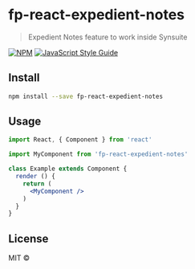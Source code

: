 # fp-react-expedient-notes

> Expedient Notes feature to work inside Synsuite

[![NPM](https://img.shields.io/npm/v/fp-react-expedient-notes.svg)](https://www.npmjs.com/package/fp-react-payment-methods) [![JavaScript Style Guide](https://img.shields.io/badge/code_style-standard-brightgreen.svg)](https://standardjs.com)

## Install

```bash
npm install --save fp-react-expedient-notes
```

## Usage

```jsx
import React, { Component } from 'react'

import MyComponent from 'fp-react-expedient-notes'

class Example extends Component {
  render () {
    return (
      <MyComponent />
    )
  }
}
```

## License

MIT © [](https://github.com/)
